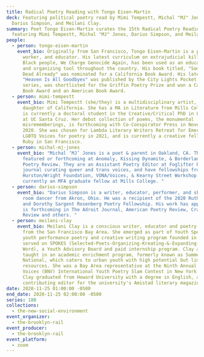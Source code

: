 ```yaml
---
title: Radical Poetry Reading with Tongo Eisen-Martin
deck: Featuring political poetry read by Mimi Tempestt, Michal "MJ" Jones,
  Darius Simpson, and Meilani Clay.
summary: Poet Tongo Eisen-Martin curates the 15th Radical Poetry Reading,
  featuring Mimi Tempestt, Michal "MJ" Jones, Darius Simpson, and Meilani Clay.
people:
  - person: tongo-eisen-martin
    event_bio: Originally from San Francisco, Tongo Eisen-Martin is a poet, movement
      worker, and educator. His latest curriculum on extrajudicial killing of
      Black people, We Charge Genocide Again, has been used as an educational
      and organizing tool throughout the country. His book titled, "Someone's
      Dead Already" was nominated for a California Book Award. His latest book
      "Heaven Is All Goodbyes" was published by the City Lights Pocket Poets
      series, was shortlisted for the Griffin Poetry Prize and won a California
      Book Award and an American Book Award.
  - person: mimi-tempestt
    event_bio: Mimi Tempestt (she/they) is a multidisciplinary artist, poet, and
      daughter of California. She has a MA in Literature from Mills College, and
      is currently a doctoral student in the Creative/Critical PhD in Literature
      at UC Santa Cruz. Her debut collection of poems, the monumental
      misrememberings, is forthcoming with Co-Conspirator Press in November
      2020. She was chosen for Lambda Literary Writers Retreat for Emerging
      LGBTQ Voices for poetry in 2021, and is currently a creative fellow at The
      Ruby in San Francisco.
  - person: michal-mj-jones
    event_bio: "Michal ‘MJ’ Jones is a poet & parent in Oakland, CA. Their work is
      featured or forthcoming at Anomaly, Kissing Dynamite, & Borderlands Texas
      Poetry Review. They are an Assistant Poetry Editor at Foglifter Press, a
      journal curating queer and trans voices, and have fellowships from the
      Hurston/Wright Foundation, VONA/Voices, & Kearny Street Workshop. They are
      currently an MFA graduate fellow at Mills College. "
  - person: darius-simpson
    event_bio: "Darius Simpson is a writer, educator, performer, and skilled living
      room dancer from Akron, Ohio. He was a recipient of the 2020 Ruth Lilly
      and Dorothy Sargent Rosenberg Poetry Fellowship. His work has appeared or
      is forthcoming in The Adroit Journal, American Poetry Review, Crab Creek
      Review and others. "
  - person: meilani-clay
    event_bio: Meilani Clay is a conscious writer, educator and poetry slam champion
      from the San Francisco Bay Area. She emerged as part of Youth Speaks, a
      youth performance poetry and creative writing program founded in 1996, and
      served on SPOKES (Selected-Poets-Organizing-Kreating-&-Expanding-Spoken
      Word), a Youth Advisory Board and paid internship program. Clay also
      taught in an academic enrichment program, formerly known as Summerbridge
      National, which caters to urban youth with high potential but limited
      resources. She was a Bay Area representative at the Ninth Annual Brave New
      Voices (BNV) International Youth Poetry Slam Contest in New York City.
      Clay graduated from Howard University with a degree in English, and was a
      contributing editor for the university's Amistad literary magazine.
date: 2020-11-25 01:00:00 -0500
end_date: 2020-11-25 02:00:00 -0500
series: 180
collections:
  - the-new-social-environment
event_organizer:
  - the-brooklyn-rail
event_producer:
  - the-brooklyn-rail
event_platform:
  - zoom
---
```

